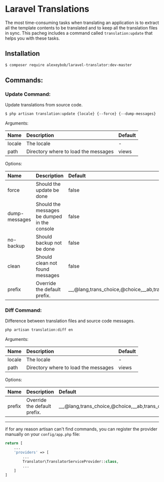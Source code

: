 # Laravel Translations

The most time-consuming tasks when translating an application is to extract all the template contents to be translated and to keep all the translation files in sync. This pacheg includes a command called `translation:update` that helps you with these tasks.

## Installation

```sh
$ composer require alexeybob/laravel-translator:dev-master
```

## Commands:
### Update Command:
Update translations from source code.
```sh
$ php artisan translation:update {locale} {--force} {--dump-messages}
```
Arguments:

 Name | Description | Default
:---------|:----------|:----------
 locale | The locale | - 
 path |  Directory where to load the messages | views 
 
Options:

 Name | Description | Default
:---------|:----------|:----------
 force | Should the update be done | false
 dump-messages |  Should the messages be dumped in the console | false 
 no-backup | Should backup not be done | false
 clean | Should clean not found messages | false 
 prefix | Override the default prefix. | __,@lang,trans_choice,@choice,__ab,trans_choice_ab 

### Diff Command:
Difference between translation files and source code messages.
```sh
php artisan translation:diff en
```
Arguments:

 Name | Description | Default
:---------|:----------|:----------
 locale | The locale | - 
 path |  Directory where to load the messages | views 
 
 Options:

 Name | Description | Default
:---------|:----------|:----------
 prefix | Override the default prefix. | __,@lang,trans_choice,@choice,__ab,trans_choice_ab

-------

if for any reason artisan can't find commands, you can register the provider manually on your `config/app.php` file:

```php
return [
    ...
    'providers' => [
        ...
        Translator\TranslatorServiceProvider::class,
        ...
    ]
]
```
